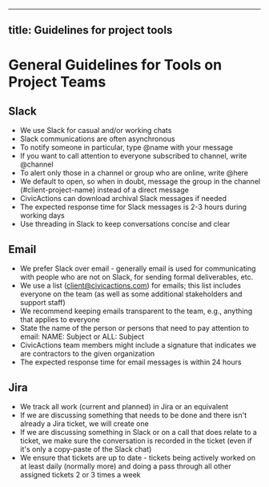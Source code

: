 ______________________________________________________________________

## title: Guidelines for project tools

# General Guidelines for Tools on Project Teams

## Slack

- We use Slack for casual and/or working chats
- Slack communications are often asynchronous
- To notify someone in particular, type @name with your message
- If you want to call attention to everyone subscribed to channel, write @channel
- To alert only those in a channel or group who are online, write @here
- We default to open, so when in doubt, message the group in the channel (#client-project-name) instead of a direct message
- CivicActions can download archival Slack messages if needed
- The expected response time for Slack messages is 2-3 hours during working days
- Use threading in Slack to keep conversations concise and clear

## Email

- We prefer Slack over email - generally email is used for communicating with people who are not on Slack, for sending formal deliverables, etc.
- We use a list ([client@civicactions.com](mailto:client@civicactions.com)) for emails; this list includes everyone on the team (as well as some additional stakeholders and support staff)
- We recommend keeping emails transparent to the team, e.g., anything that applies to everyone
- State the name of the person or persons that need to pay attention to email: NAME: Subject or ALL: Subject
- CivicActions team members might include a signature that indicates we are contractors to the given organization
- The expected response time for email messages is within 24 hours

## Jira

- We track all work (current and planned) in Jira or an equivalent
- If we are discussing something that needs to be done and there isn't already a Jira ticket, we will create one
- If we are discussing something in Slack or on a call that does relate to a ticket, we make sure the conversation is recorded in the ticket (even if it's only a copy-paste of the Slack chat)
- We ensure that tickets are up to date - tickets being actively worked on at least daily (normally more) and doing a pass through all other assigned tickets 2 or 3 times a week

